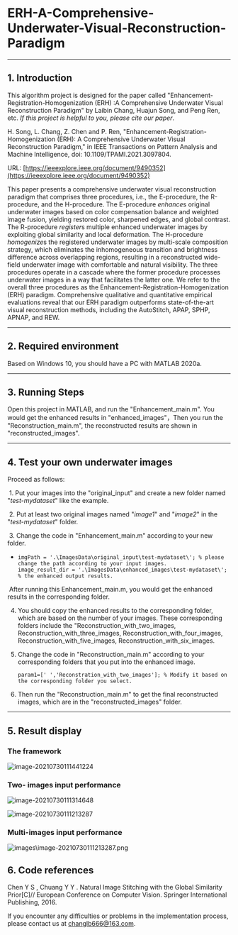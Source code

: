 # ERH-A-Comprehensive-Underwater-Visual-Reconstruction-Paradigm

------

## 1.  Introduction

This algorithm project is designed for the paper called "Enhancement-Registration-Homogenization (ERH) :A Comprehensive Underwater Visual Reconstruction Paradigm" by Laibin Chang, Huajun Song, and Peng Ren, etc. *If this project is helpful to you, please cite our paper*.

H. Song, L. Chang, Z. Chen and P. Ren, "Enhancement-Registration-Homogenization (ERH): A Comprehensive Underwater Visual Reconstruction Paradigm," in IEEE Transactions on Pattern Analysis and Machine Intelligence, doi: 10.1109/TPAMI.2021.3097804.

URL: [https://ieeexplore.ieee.org/document/9490352](https://ieeexplore.ieee.org/document/9490352)

This paper presents a comprehensive underwater visual reconstruction paradigm that comprises three procedures, i.e., the E-procedure, the R-procedure, and the H-procedure. The E-procedure *enhance*s original underwater images based on color compensation balance and weighted image fusion, yielding restored color, sharpened edges, and global contrast. The R-procedure *register*s multiple enhanced underwater images by exploiting global similarity and local deformation. The H-procedure *homogenize*s the registered underwater images by multi-scale composition strategy, which eliminates the inhomogeneous transition and brightness difference across overlapping regions, resulting in a reconstructed wide-field underwater image with comfortable and natural visibility. The three procedures operate in a cascade where the former procedure processes underwater images in a way that facilitates the latter one. We refer to the overall three procedures as the Enhancement-Registration-Homogenization (ERH) paradigm. Comprehensive qualitative and quantitative empirical evaluations reveal that our ERH paradigm outperforms state-of-the-art visual reconstruction methods, including the AutoStitch, APAP, SPHP, APNAP, and REW.

------

## 2. Required environment

Based on Windows 10, you should have a PC with MATLAB 2020a.

------

## 3. Running Steps

Open this project in MATLAB, and run the "Enhancement_main.m". You would get the enhanced results in "enhanced_images"，Then you run the "Reconstruction_main.m",  the reconstructed results are shown in "reconstructed_images". 

------

## 4. Test your own underwater images

Proceed as follows:

​	1. Put your images into the "original_input" and create a new folder named "*test-mydataset*" like the example.

​	2. Put at least two original images named "*image1*" and "*image2*" in the "*test-mydataset*" folder.

​	3. Change the code in "Enhancement_main.m" according to your new folder.

- ```
  imgPath = '.\ImagesData\original_input\test-mydataset\'; % please change the path according to your input images.
  image_result_dir = '.\ImagesData\enhanced_images\test-mydataset\'; % the enhanced output results.
  ```

​		After running this Enhancement_main.m, you would get the enhanced results in the corresponding folder.

 4. You should copy the enhanced results to the corresponding folder, which are based on the number of your images. These  corresponding folders include the "Reconstruction_with_two_images, Reconstruction_with_three_images, Reconstruction_with_four_images, Reconstruction_with_five_images,  Reconstruction_with_six_images.

 5. Change the code in "Reconstruction_main.m" according to your corresponding folders that you put into the enhanced image.

    ```
    param1=[' ','Reconstration_with_two_images']; % Modify it based on the corresponding folder you select.
    ```

 6. Then run the "Reconstruction_main.m" to get the final reconstructed images, which are in the  "reconstructed_images" folder.

------

## 5. Result display

### The framework

![image-20210730111441224](https://raw.githubusercontent.com/LaibinChang/Enhancement-Registration-Homogenization-A-Comprehensive-Underwater-Visual-Reconstruction-Para/master/images/image-20210730111441224.png)

### Two- images input performance

![image-20210730111314648](https://raw.githubusercontent.com/LaibinChang/Enhancement-Registration-Homogenization-A-Comprehensive-Underwater-Visual-Reconstruction-Para/master/images/image-20210730111314648.png)

![image-20210730111213287](https://raw.githubusercontent.com/LaibinChang/Enhancement-Registration-Homogenization-A-Comprehensive-Underwater-Visual-Reconstruction-Para/master/images/image-20210730111213287.png)

### Multi-images input performance

![images\image-20210730111213287.png](https://raw.githubusercontent.com/LaibinChang/Enhancement-Registration-Homogenization-A-Comprehensive-Underwater-Visual-Reconstruction-Para/master/images/image-20210730110831984.png)

## 6. Code references

Chen Y S , Chuang Y Y . Natural Image Stitching with the Global Similarity Prior[C]// European Conference on Computer Vision. Springer International Publishing, 2016.


If you encounter any difficulties or problems  in the implementation process, please contact us at changlb666@163.com.


